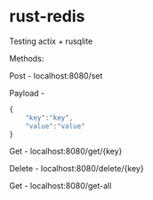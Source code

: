 # rust-redis
Testing actix + rusqlite


Methods:

Post - localhost:8080/set

Payload - 
```javascript
{
    "key":"key",
    "value":"value"
}
```

Get - localhost:8080/get/{key}

Delete - localhost:8080/delete/{key}

Get - localhost:8080/get-all


